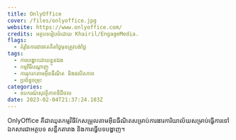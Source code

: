 ```yaml
---
title: OnlyOffice
cover: /files/onlyoffice.jpg
website: https://www.onlyoffice.com/
credits: អត្ថបទរៀបចំដោយ Khairil/EngageMedia.
flags:
  - គំរូនៃការជាវឥតគិតថ្លៃមុនត្រូវបង់ថ្លៃ
tags:
  - ការបង្ហោះដោយខ្លួនឯង
  - កម្មវិធីបណ្តាញ
  - ការរុករកតាមអ៊ីនធឺណិត និងផលិតភាព
  - ​ប្រព័ន្ធ​ចម្រុះ
categories:
  - ឧបករណ៍សុវត្ថិភាពឌីជីថល
date: 2023-02-04T21:37:24.103Z
---
```

OnlyOffice គឺជាឈុតកម្មវិធីកែសម្រួលតាមអ៊ីនធឺណិតសម្រាប់ការងារការិយាល័យសម្រាប់ធ្វើការទៅឯកសារជាអត្ថបទ សន្លឹកតារាង និងការធ្វើបទបង្ហាញ។